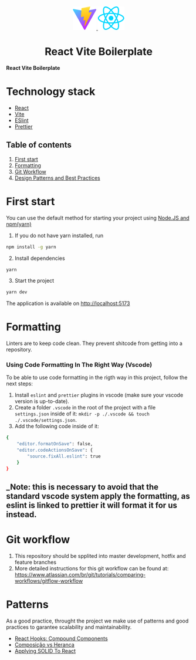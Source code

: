 <p align="center">
	<a href="https://vitejs.dev" target="_blank" rel="noreferrer">
		<img src="/docs/public/static/vite.svg" className="logo" alt="Vite logo" />
	</a>
	<a href="https://reactjs.org" target="_blank" rel="noreferrer">
		<img src="/docs/public/static/react.svg" className="logo react" alt="React logo" />
	</a>
</p>

<h1 align="center">React Vite Boilerplate</h1>

**React Vite Boilerplate**

# Technology stack
* [React](https://ru.reactjs.org/)
* [Vite](https://vitejs.dev/)
* [ESlint](https://eslint.org/)
* [Prettier](https://prettier.io/)

## Table of contents
1. [First start](#first-start)
2. [Formatting](#formatting)
3. [Git Workflow](#git-workflow)
4. [Design Patterns and Best Practices](#patterns)

# First start

You can use the default method for starting your project using [Node.JS and npm(yarn)](https://nodejs.org/en/)

1. If you do not have yarn installed, run
```bash
npm install -g yarn
```
2. Install dependencies
```bash
yarn
```

3. Start the project
```bash
yarn dev
```
The application is available on [http://localhost:5173](http://localhost:5173/)

# Formatting
Linters are to keep code clean. They prevent shitcode from getting into a repository.

### Using Code Formatting In The Right Way (Vscode)

To be able to use code formatting in the rigth way in this project, follow the next steps:

1. Install `eslint` and `prettier` plugins in vscode (make sure your vscode version is up-to-date).
2. Create a folder `.vscode` in the root of the project with a file `settings.json` inside of it: `mkdir -p ./.vscode && touch ./.vscode/settings.json`.
3. Add the following code inside of it:

```bash
{
    "editor.formatOnSave": false,
    "editor.codeActionsOnSave": {
        "source.fixAll.eslint": true
    }
}
```

\_Note: this is necessary to avoid that the standard vscode system apply the formatting, as eslint is linked to prettier it will format it for us instead.
--

# Git workflow

1. This repository should be spplited into master development, hotfix and feature branches
2. More detailed instructions for this git workflow can be found at: https://www.atlassian.com/br/git/tutorials/comparing-workflows/gitflow-workflow

# Patterns
As a good practice, throught the project we make use of patterns and good practices to garantee scalability and maintainability.

* [React Hooks: Compound Components](https://kentcdodds.com/blog/compound-components-with-react-hooks)
* [Composição vs Herança](https://pt-br.reactjs.org/docs/composition-vs-inheritance.html)
* [Applying SOLID To React](https://medium.com/docler-engineering/applying-solid-to-react-ca6d1ff926a4)